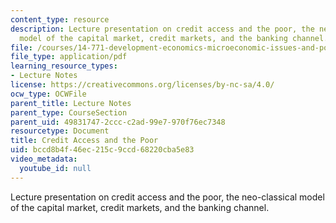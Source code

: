 ```yaml
---
content_type: resource
description: Lecture presentation on credit access and the poor, the neo-classical
  model of the capital market, credit markets, and the banking channel.
file: /courses/14-771-development-economics-microeconomic-issues-and-policy-models-fall-2008/bccd8b4f46ec215c9ccd68220cba5e83_lec21_22.pdf
file_type: application/pdf
learning_resource_types:
- Lecture Notes
license: https://creativecommons.org/licenses/by-nc-sa/4.0/
ocw_type: OCWFile
parent_title: Lecture Notes
parent_type: CourseSection
parent_uid: 49831747-2ccc-c2ad-99e7-970f76ec7348
resourcetype: Document
title: Credit Access and the Poor
uid: bccd8b4f-46ec-215c-9ccd-68220cba5e83
video_metadata:
  youtube_id: null
---
```

Lecture presentation on credit access and the poor, the neo-classical model of the capital market, credit markets, and the banking channel.